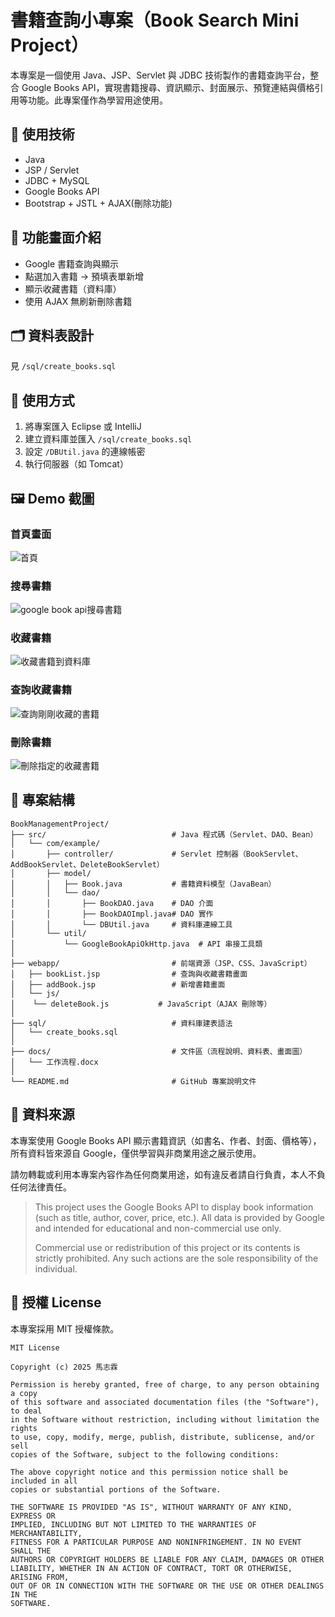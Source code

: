 # 書籍查詢小專案（Book Search Mini Project）

本專案是一個使用 Java、JSP、Servlet 與 JDBC 技術製作的書籍查詢平台，整合 Google Books API，實現書籍搜尋、資訊顯示、封面展示、預覽連結與價格引用等功能。此專案僅作為學習用途使用。

## 🔧 使用技術
- Java
- JSP / Servlet
- JDBC + MySQL
- Google Books API
- Bootstrap + JSTL + AJAX(刪除功能)

## 📸 功能畫面介紹
- Google 書籍查詢與顯示
- 點選加入書籍 → 預填表單新增
- 顯示收藏書籍（資料庫）
- 使用 AJAX 無刷新刪除書籍

## 🗂️ 資料表設計
見 `/sql/create_books.sql`

## 📝 使用方式
1. 將專案匯入 Eclipse 或 IntelliJ
2. 建立資料庫並匯入 `/sql/create_books.sql`
3. 設定 `/DBUtil.java` 的連線帳密
4. 執行伺服器（如 Tomcat）

## 🖼️ Demo 截圖
### 首頁畫面
![首頁](docs/image/首頁.jpg)
### 搜尋書籍
![google book api搜尋書籍](docs/image/搜尋書籍.jpg)
### 收藏書籍
![收藏書籍到資料庫](docs/image/收藏.jpg)
### 查詢收藏書籍
![查詢剛剛收藏的書籍](docs/image/查詢收藏書籍.jpg)
### 刪除書籍
![刪除指定的收藏書籍](docs/image/刪除書籍.jpg)

## 📁 專案結構
```
BookManagementProject/
├── src/                            # Java 程式碼（Servlet、DAO、Bean）
│   └── com/example/
│       ├── controller/             # Servlet 控制器（BookServlet、AddBookServlet、DeleteBookServlet）
│       ├── model/
│       │   ├── Book.java           # 書籍資料模型（JavaBean）
│       │   └── dao/
│       │       ├── BookDAO.java    # DAO 介面
│       │       ├── BookDAOImpl.java# DAO 實作
│       │       └── DBUtil.java     # 資料庫連線工具
│       └── util/
│           └── GoogleBookApiOkHttp.java  # API 串接工具類
│
├── webapp/                         # 前端資源（JSP、CSS、JavaScript）
│   ├── bookList.jsp                # 查詢與收藏書籍畫面
│   ├── addBook.jsp                 # 新增書籍畫面
│   └── js/  
│	 └── deleteBook.js           # JavaScript（AJAX 刪除等）
│	
├── sql/                            # 資料庫建表語法
│   └── create_books.sql
│
├── docs/                           # 文件區（流程說明、資料表、畫面圖）
│   └── 工作流程.docx
│
└── README.md                       # GitHub 專案說明文件
```
## 🔗 資料來源
本專案使用 Google Books API 顯示書籍資訊（如書名、作者、封面、價格等），所有資料皆來源自 Google，僅供學習與非商業用途之展示使用。

請勿轉載或利用本專案內容作為任何商業用途，如有違反者請自行負責，本人不負任何法律責任。

> This project uses the Google Books API to display book information (such as title, author, cover, price, etc.). All data is provided by Google and intended for educational and non-commercial use only.  
>  
> Commercial use or redistribution of this project or its contents is strictly prohibited. Any such actions are the sole responsibility of the individual.

## 📝 授權 License

本專案採用 MIT 授權條款。

```text
MIT License

Copyright (c) 2025 馬志霖

Permission is hereby granted, free of charge, to any person obtaining a copy
of this software and associated documentation files (the "Software"), to deal
in the Software without restriction, including without limitation the rights  
to use, copy, modify, merge, publish, distribute, sublicense, and/or sell
copies of the Software, subject to the following conditions:  

The above copyright notice and this permission notice shall be included in all
copies or substantial portions of the Software.  

THE SOFTWARE IS PROVIDED "AS IS", WITHOUT WARRANTY OF ANY KIND, EXPRESS OR
IMPLIED, INCLUDING BUT NOT LIMITED TO THE WARRANTIES OF MERCHANTABILITY,  
FITNESS FOR A PARTICULAR PURPOSE AND NONINFRINGEMENT. IN NO EVENT SHALL THE
AUTHORS OR COPYRIGHT HOLDERS BE LIABLE FOR ANY CLAIM, DAMAGES OR OTHER  
LIABILITY, WHETHER IN AN ACTION OF CONTRACT, TORT OR OTHERWISE, ARISING FROM,  
OUT OF OR IN CONNECTION WITH THE SOFTWARE OR THE USE OR OTHER DEALINGS IN THE  
SOFTWARE.
